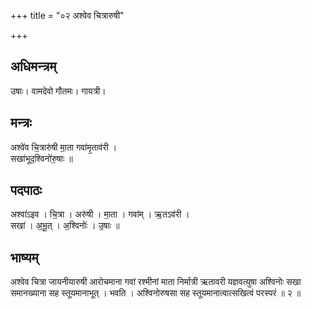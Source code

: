 +++
title = "०२ अश्वेव चित्रारुषी"

+++
## अधिमन्त्रम्
उषाः। वामदेवो गौतमः। गायत्री।

## मन्त्रः
अश्वे॑व चि॒त्रारु॑षी मा॒ता गवा॑मृ॒ताव॑री ।  
सखा॑भूद॒श्विनो॑रु॒षाः ॥

## पदपाठः
अश्वा॑ऽइव । चि॒त्रा । अरु॑षी । मा॒ता । गवा॑म् । ऋ॒तऽव॑री ।  
सखा॑ । अ॒भू॒त् । अ॒श्विनोः॑ । उ॒षाः ॥

## भाष्यम्
अश्वेव चित्रा जायनीयारुषी आरोचमाना गवां रश्मीनां माता निर्मात्री ऋतावरी यज्ञवत्युषा अश्विनोः सखा समानख्याना सह स्तूयमानाभूत् । भवति । अश्विनोरुषसा सह स्तूयमानात्वात्सखित्वं परस्परं ॥ २ ॥